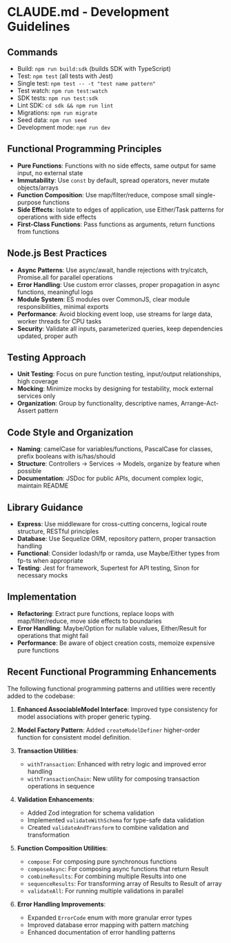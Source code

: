 # CLAUDE.md - Development Guidelines

## Commands
- Build: `npm run build:sdk` (builds SDK with TypeScript)
- Test: `npm test` (all tests with Jest)
- Single test: `npm test -- -t "test name pattern"` 
- Test watch: `npm run test:watch`
- SDK tests: `npm run test:sdk`
- Lint SDK: `cd sdk && npm run lint`
- Migrations: `npm run migrate`
- Seed data: `npm run seed`
- Development mode: `npm run dev`

## Functional Programming Principles

- **Pure Functions**: Functions with no side effects, same output for same input, no external state
- **Immutability**: Use `const` by default, spread operators, never mutate objects/arrays
- **Function Composition**: Use map/filter/reduce, compose small single-purpose functions
- **Side Effects**: Isolate to edges of application, use Either/Task patterns for operations with side effects
- **First-Class Functions**: Pass functions as arguments, return functions from functions

## Node.js Best Practices

- **Async Patterns**: Use async/await, handle rejections with try/catch, Promise.all for parallel operations
- **Error Handling**: Use custom error classes, proper propagation in async functions, meaningful logs
- **Module System**: ES modules over CommonJS, clear module responsibilities, minimal exports
- **Performance**: Avoid blocking event loop, use streams for large data, worker threads for CPU tasks
- **Security**: Validate all inputs, parameterized queries, keep dependencies updated, proper auth

## Testing Approach

- **Unit Testing**: Focus on pure function testing, input/output relationships, high coverage
- **Mocking**: Minimize mocks by designing for testability, mock external services only
- **Organization**: Group by functionality, descriptive names, Arrange-Act-Assert pattern

## Code Style and Organization

- **Naming**: camelCase for variables/functions, PascalCase for classes, prefix booleans with is/has/should
- **Structure**: Controllers → Services → Models, organize by feature when possible
- **Documentation**: JSDoc for public APIs, document complex logic, maintain README

## Library Guidance

- **Express**: Use middleware for cross-cutting concerns, logical route structure, RESTful principles
- **Database**: Use Sequelize ORM, repository pattern, proper transaction handling
- **Functional**: Consider lodash/fp or ramda, use Maybe/Either types from fp-ts when appropriate
- **Testing**: Jest for framework, Supertest for API testing, Sinon for necessary mocks

## Implementation

- **Refactoring**: Extract pure functions, replace loops with map/filter/reduce, move side effects to boundaries
- **Error Handling**: Maybe/Option for nullable values, Either/Result for operations that might fail
- **Performance**: Be aware of object creation costs, memoize expensive pure functions

## Recent Functional Programming Enhancements

The following functional programming patterns and utilities were recently added to the codebase:

1. **Enhanced AssociableModel Interface**: Improved type consistency for model associations with proper generic typing.

2. **Model Factory Pattern**: Added `createModelDefiner` higher-order function for consistent model definition.

3. **Transaction Utilities**:
   - `withTransaction`: Enhanced with retry logic and improved error handling
   - `withTransactionChain`: New utility for composing transaction operations in sequence

4. **Validation Enhancements**:
   - Added Zod integration for schema validation
   - Implemented `validateWithSchema` for type-safe data validation
   - Created `validateAndTransform` to combine validation and transformation

5. **Function Composition Utilities**:
   - `compose`: For composing pure synchronous functions
   - `composeAsync`: For composing async functions that return Result
   - `combineResults`: For combining multiple Results into one
   - `sequenceResults`: For transforming array of Results to Result of array
   - `validateAll`: For running multiple validations in parallel

6. **Error Handling Improvements**:
   - Expanded `ErrorCode` enum with more granular error types
   - Improved database error mapping with pattern matching
   - Enhanced documentation of error handling patterns
